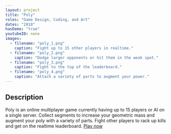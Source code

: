 ```yaml
---
layout: project
title: "Poly"
roles: "Game Design, Coding, and Art"
dates: "2018"
hasDemo: "true"
youtubeID: none
images:
  - filename: "poly_1.png"
    caption: "Fight up to 15 other players in realtime."
  - filename: "poly_2.png"
    caption: "Dodge larger opponents or hit them in the weak spot."
  - filename: "poly_3.png"
    caption: "Fight to the top of the leaderboard."
  - filename: "poly_4.png"
    caption: "Attach a variety of parts to augment your power."
---
```


## Description

Poly is an online multiplayer game currently having up to 15 players or AI on a single server. Collect segments to increase your geometric mass and augment your poly with a variety of parts. Fight other players to rack up kills and get on the realtime leaderboard. [Play now](https://playpoly.online)
